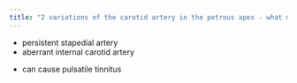 ```yaml
---
title: "2 variations of the carotid artery in the petrous apex - what main symptom can these variants cause?"
---
```

- persistent stapedial artery
- aberrant internal carotid artery

* can cause pulsatile tinnitus

